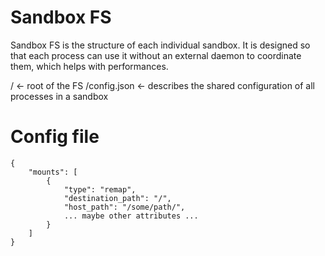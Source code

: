 # Sandbox FS

Sandbox FS is the structure of each individual sandbox. It is designed so that each process can use it without an external daemon to coordinate them, which helps with performances.

/ <- root of the FS
/config.json <- describes the shared configuration of all processes in a sandbox

# Config file

```
{
    "mounts": [
        {
            "type": "remap",
            "destination_path": "/",
            "host_path": "/some/path/",
            ... maybe other attributes ...
        }
    ]
}
```